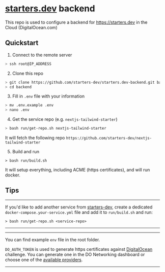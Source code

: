 # [starters.dev](https://starters.dev) backend

This repo is used to configure a backend for https://starters.dev in the Cloud (DigitalOcean.com)

## Quickstart

1. Connect to the remote server

```bash
> ssh root@IP_ADDRESS
```

2. Clone this repo

```bash
> git clone https://github.com/starters-dev/starters.dev-backend.git backend
> cd backend
```

3. Fill in `.env` file with your information

```bash
> mv .env.example .env
> nano .env
```

4. Get the service repo (e.g. `nextjs-tailwind-starter`)

```bash
> bash run/get-repo.sh nextjs-tailwind-starter
```

It will fetch the following repo `https://github.com/starters-dev/nextjs-tailwind-starter`

5. Build and run

```
> bash run/build.sh
```

It will setup everything, including ACME (https certificates), and will run docker.

## Tips

---

If you'd like to add another service from [starters-dev](https://github.com/starters-dev), create a dedicated `docker-compose.your-service.yml` file and add it to `run/build.sh` and run:

```
> bash run/get-repo.sh <service-repo>
```

---

---

You can find example `env` file in the root folder.

`DO_AUTH_TOKEN` is used to generate https certificates against [DigitalOcean](https://digitalocean.com) challenge. You can generate one in the DO Networking dashboard or choose one of the [available providers](https://doc.traefik.io/traefik/https/acme/#providers).

---
